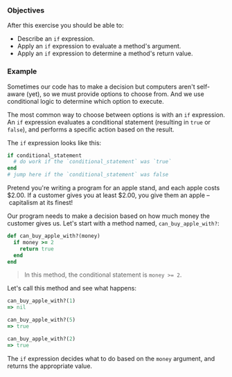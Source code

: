 <!-- { ids:[67], language:'Ruby', type:'workshop', order: 0, name:'If Expression', description:'Learn how to evaluate arguments and determine values with the if expression.' }-->

### Objectives

After this exercise you should be able to:

- Describe an `if` expression.
- Apply an `if` expression to evaluate a method's argument.
- Apply an `if` expression to determine a method's return value.

### Example

Sometimes our code has to make a decision but computers aren't self-aware (yet), so we must provide options to choose from. And we use conditional logic to determine which option to execute.

The most common way to choose between options is with an `if` expression. An `if` expression evaluates a conditional statement (resulting in `true` or `false`), and performs a specific action based on the result.

The `if` expression looks like this:

```ruby
if conditional_statement
  # do work if the `conditional_statement` was `true`
end
# jump here if the `conditional_statement` was false
```

Pretend you're writing a program for an apple stand, and each apple costs $2.00. If a customer gives you at least $2.00, you give them an apple – capitalism at its finest!

Our program needs to make a decision based on how much money the customer gives us. Let's start with a method named, `can_buy_apple_with?`:

```ruby
def can_buy_apple_with?(money)
  if money >= 2
    return true
  end
end
```

> In this method, the conditional statement is `money >= 2`.

Let's call this method and see what happens:

```ruby
can_buy_apple_with?(1)
=> nil

can_buy_apple_with?(5)
=> true

can_buy_apple_with?(2)
=> true
```

The `if` expression decides what to do based on the `money` argument, and returns the appropriate value.
